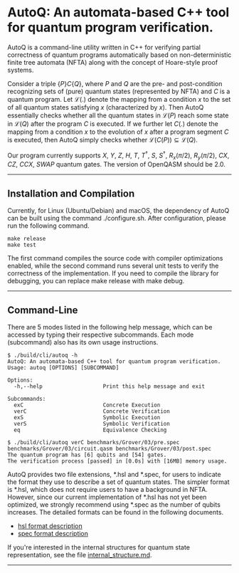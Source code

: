 # AutoQ: An automata-based C++ tool for quantum program verification.

AutoQ is a command-line utility written in C++ for verifying partial correctness of quantum programs automatically based on non-deterministic finite tree automata (NFTA) along with the concept of Hoare-style proof systems. 

Consider a triple $\{ P \} C \{ Q \}$, where $P$ and $Q$ are the pre- and post-condition recognizing sets of (pure) quantum states (represented by NFTA) and $C$ is a quantum program. Let $\mathcal L(.)$ denote the mapping from a condition $x$ to the set of all quantum states satisfying $x$ (characterized by $x$). Then AutoQ essentially checks whether all the quantum states in $\mathcal L(P)$ reach some state in $\mathcal L(Q)$ after the program $C$ is executed. If we further let $C(.)$ denote the mapping from a condition $x$ to the evolution of $x$ after a program segment $C$ is executed, then AutoQ simply checks whether $\mathcal L(C(P)) \subseteq \mathcal L(Q)$.

Our program currently supports $X$, $Y$, $Z$, $H$, $T$, $T^\dagger$, $S$, $S^\dagger$, $R_x(\pi/2)$, $R_y(\pi/2)$, $CX$, $CZ$, $CCX$, $SWAP$ quantum gates. The version of OpenQASM should be 2.0.

---

## Installation and Compilation

Currently, for Linux (Ubuntu/Debian) and macOS, the dependency of AutoQ can be built using the command ./configure.sh. After configuration, please run the following command.
```
make release
make test
```
The first command compiles the source code with compiler optimizations enabled, while the second command runs several unit tests to verify the correctness of the implementation. If you need to compile the library for debugging, you can replace make release with make debug.

---

## Command-Line
There are 5 modes listed in the following help message, which can be accessed by typing their respective subcommands. Each mode (subcommand) also has its own usage instructions.
```
$ ./build/cli/autoq -h
AutoQ: An automata-based C++ tool for quantum program verification.
Usage: autoq [OPTIONS] [SUBCOMMAND]

Options:
  -h,--help                   Print this help message and exit

Subcommands:
  exC                         Concrete Execution
  verC                        Concrete Verification
  exS                         Symbolic Execution
  verS                        Symbolic Verification
  eq                          Equivalence Checking
```
```
$ ./build/cli/autoq verC benchmarks/Grover/03/pre.spec benchmarks/Grover/03/circuit.qasm benchmarks/Grover/03/post.spec
The quantum program has [6] qubits and [54] gates.
The verification process [passed] in [0.0s] with [16MB] memory usage.
```
AutoQ provides two file extensions, *.hsl and *.spec, for users to indicate the format they use to describe a set of quantum states. The simpler format is *.hsl, which does not require users to have a background in NFTA. However, since our current implementation of *.hsl has not yet been optimized, we strongly recommend using *.spec as the number of qubits increases. The detailed formats can be found in the following documents.

- [hsl format description](./docs/hsl_description.md)
- [spec format description](./docs/spec_description.md)

If you're interested in the internal structures for quantum state representation, see the file [internal_structure.md](./docs/internal_structure.md).

---





